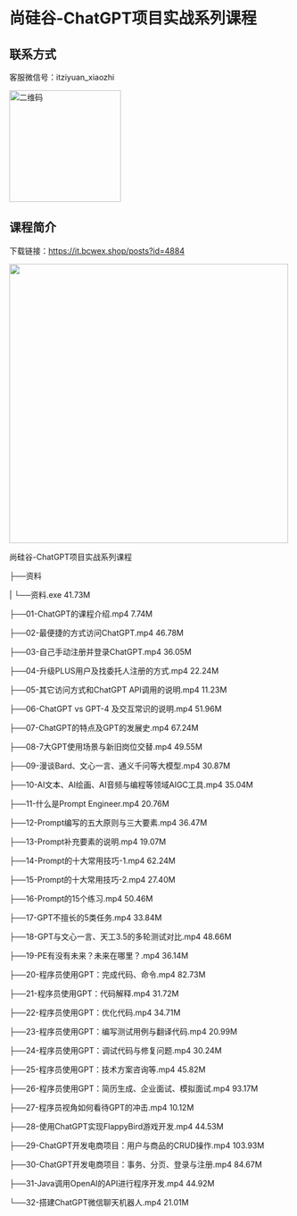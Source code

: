 # 尚硅谷-ChatGPT项目实战系列课程

## 联系方式

客服微信号：itziyuan_xiaozhi

<img src="https://ziyuanyun.oss-cn-guangzhou.aliyuncs.com/common/20240614073449/666b82192834a.jpg" width="200" height="200" alt="二维码">

## 课程简介

下载链接：https://it.bcwex.shop/posts?id=4884

<img src="https://ziyuanyun.oss-cn-guangzhou.aliyuncs.com/yun/20241201154112/674c1318c4535.jpg" width="500" alt="">

  

 尚硅谷-ChatGPT项目实战系列课程

 ├──资料

 | └──资料.exe 41.73M

 ├──01-ChatGPT的课程介绍.mp4 7.74M

 ├──02-最便捷的方式访问ChatGPT.mp4 46.78M

 ├──03-自己手动注册并登录ChatGPT.mp4 36.05M

 ├──04-升级PLUS用户及找委托人注册的方式.mp4 22.24M

 ├──05-其它访问方式和ChatGPT API调用的说明.mp4 11.23M

 ├──06-ChatGPT vs GPT-4 及交互常识的说明.mp4 51.96M

 ├──07-ChatGPT的特点及GPT的发展史.mp4 67.24M

 ├──08-7大GPT使用场景与新旧岗位交替.mp4 49.55M

 ├──09-漫谈Bard、文心一言、通义千问等大模型.mp4 30.87M

 ├──10-AI文本、AI绘画、AI音频与编程等领域AIGC工具.mp4 35.04M

 ├──11-什么是Prompt Engineer.mp4 20.76M

 ├──12-Prompt编写的五大原则与三大要素.mp4 36.47M

 ├──13-Prompt补充要素的说明.mp4 19.07M

 ├──14-Prompt的十大常用技巧-1.mp4 62.24M

 ├──15-Prompt的十大常用技巧-2.mp4 27.40M

 ├──16-Prompt的15个练习.mp4 50.46M

 ├──17-GPT不擅长的5类任务.mp4 33.84M

 ├──18-GPT与文心一言、天工3.5的多轮测试对比.mp4 48.66M

 ├──19-PE有没有未来？未来在哪里？.mp4 36.14M

 ├──20-程序员使用GPT：完成代码、命令.mp4 82.73M

 ├──21-程序员使用GPT：代码解释.mp4 31.72M

 ├──22-程序员使用GPT：优化代码.mp4 34.71M

 ├──23-程序员使用GPT：编写测试用例与翻译代码.mp4 20.99M

 ├──24-程序员使用GPT：调试代码与修复问题.mp4 30.24M

 ├──25-程序员使用GPT：技术方案咨询等.mp4 45.82M

 ├──26-程序员使用GPT：简历生成、企业面试、模拟面试.mp4 93.17M

 ├──27-程序员视角如何看待GPT的冲击.mp4 10.12M

 ├──28-使用ChatGPT实现FlappyBird游戏开发.mp4 44.53M

 ├──29-ChatGPT开发电商项目：用户与商品的CRUD操作.mp4 103.93M

 ├──30-ChatGPT开发电商项目：事务、分页、登录与注册.mp4 84.67M

 ├──31-Java调用OpenAI的API进行程序开发.mp4 44.92M

 └──32-搭建ChatGPT微信聊天机器人.mp4 21.01M

  